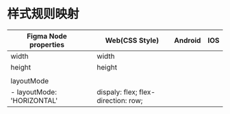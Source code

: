 # 样式规则映射

| Figma Node properties      |     | Web(CSS Style)                      | Android | IOS |
| -------------------------- | --- | ----------------------------------- | ------- | --- |
| width                      |     | width                               |         |     |
| height                     |     | height                              |         |     |
|                            |     |                                     |         |     |
| layoutMode                 |     |                                     |         |     |
| - layoutMode: 'HORIZONTAL' |     | dispaly: flex; flex-direction: row; |         |     |
